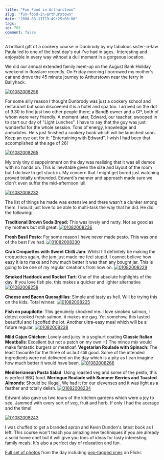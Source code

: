 ```yaml
---
title: "Fun Food in Arthurstown"
slug: "fun-food-in-arthurstown"
date: "2008-08-11T19:49:25+00:00"
tags:
id: 708
comment: false
---
```


A brilliant gift of a cookery course in Dunbrody by my fabulous sister-in-law Paula led to one of the best day's out I've had in ages.  Interesting and enjoyable in every way without a dull moment in a gorgeous location.

We did our annual extended family meet-up on the August Bank Holiday weekend in Rosslare recently. On Friday morning I borrowed my mother's car and drove the 45 minute journey to Arthurstown near the ferry in Ballyhack.

[![01082008256](http://farm4.static.flickr.com/3070/2752376585_122ab01dc7.jpg)](http://www.flickr.com/photos/bandon1/2752376585/ "01082008256 by bandon1, on Flickr")

For some silly reason I thought Dunbrody was just a cookery school and restaurant but soon discovered it is a hotel and spa too. I arrived on the dot of 9.30 to find just two other people there; a BandB owner and a GP, both of whom were very friendly. A moment later, Edward, our teacher, swooped in to start our day of "Light Lunches". I have to say that the guy was just wonderful for the whole session. Tons of energy, knowledge and anecdotes. He's just finished a cookery book which will be launched soon. Keep an eye out for it: "Entertaining with Edward". I wish I had been that accomplished at the age of 26!

[![01082008265](http://farm4.static.flickr.com/3100/2752380947_66c8c54400.jpg)](http://www.flickr.com/photos/bandon1/2752380947/ "01082008265 by bandon1, on Flickr")

My only tiny disappointment on the day was realising that it was all demos with no hands on. This is inevitable given the size and layout of the room but I do love to get stuck in. My concern that I might get bored just watching proved totally unfounded. Edward's manner and approach made sure we didn't even suffer the mid-afternoon lull.

[![01082008232](http://farm4.static.flickr.com/3166/2752364157_69c0f20cfd.jpg)](http://www.flickr.com/photos/bandon1/2752364157/ "01082008232 by bandon1, on Flickr")

The list of things he made was extensive and there wasn't a clunker among them. I would just love to be able to multi-task the way that he did. He did the following:

**Traditional Brown Soda Bread:** This was lovely and nutty. Not as good as my mothers but still great.
[![01082008236](http://farm4.static.flickr.com/3079/2752365329_c517e12287.jpg)](http://www.flickr.com/photos/bandon1/2752365329/ "01082008236 by bandon1, on Flickr")

**Fresh Basil Pesto**: For some reason I have never made pesto. This was one of the best I've had.
[![01082008230](http://farm4.static.flickr.com/3075/2753197414_cba1f04bdb.jpg)](http://www.flickr.com/photos/bandon1/2753197414/ "01082008230 by bandon1, on Flickr")

**Crab Croquettes with Sweet Chilli Jam**: Whilst I'll definitely be making the croquettes again, the jam just made me feel stupid. I cannot believe how easy it is to make and how much better it was than any bought jar. This is going to be one of my regular creations from now on.
[![01082008229](http://farm4.static.flickr.com/3078/2753197044_0a631891db.jpg)](http://www.flickr.com/photos/bandon1/2753197044/ "01082008229 by bandon1, on Flickr")

**Smoked Haddock and Rocket Tart**: One of the absolute highlights of the day. If you love fish pie, this makes a quicker and lighter alternative
[![01082008258](http://farm4.static.flickr.com/3100/2752377309_0927e7c3e1.jpg)](http://www.flickr.com/photos/bandon1/2752377309/ "01082008258 by bandon1, on Flickr")

**Cheese and Bacon Quesadillas**: Simple and tasty as hell. Will be trying this on the kids. Total winner.
[![01082008235](http://farm4.static.flickr.com/3039/2753199112_d585920fa1.jpg)](http://www.flickr.com/photos/bandon1/2753199112/ "01082008235 by bandon1, on Flickr")

**Fish en paupilotte**: This genuinely shocked me. I love smoked salmon, I detest cooked fresh salmon, it makes me gag. Yet somehow, this tasted beautiful and I scoffed the lot. Another ultra-easy meal which will be a future regular.
[![01082008238](http://farm4.static.flickr.com/3074/2752365969_6d2f839976.jpg)](http://www.flickr.com/photos/bandon1/2752365969/ "01082008238 by bandon1, on Flickr")

**Mild Cajun Chicken**: Lovely and juicy in a yoghurt coating
**Classic Italian Meatballs**: Excellent but not a patch on my own :-) The mince mix would make fantastic burgers or meatloaf.
**Vegetarian Roulade with Spinach**: The least favourite for the three of us but still good. Some of the intended ingredients were not delivered on the day which is a pity as I can imagine how much better it would have been.
[![01082008266](http://farm4.static.flickr.com/3189/2753215368_4393a02ffd.jpg)](http://www.flickr.com/photos/bandon1/2753215368/ "01082008266 by bandon1, on Flickr")

**Mediterranean Pasta Salad**: Using roasted veg and some of the pesto, this is perfect BBQ food.
**Meringue Roulade with Summer Berries and Toasted Almonds**: Should be illegal. We had it for our elevenses and it was light as a feather and totally delish.
[![01082008234](http://farm4.static.flickr.com/3284/2753198712_329d00b9bd.jpg)](http://www.flickr.com/photos/bandon1/2753198712/ "01082008234 by bandon1, on Flickr")

Edward also gave us two tours of the kitchen gardens which were a joy to see. Jammed with every sort of veg, fruit and herb. If only I had the acerage and the time!

[![01082008243](http://farm4.static.flickr.com/3236/2753203008_b729347d7e.jpg)](http://www.flickr.com/photos/bandon1/2753203008/ "01082008243 by bandon1, on Flickr")

I was chuffed to get a branded apron and Kevin Dundon's latest book as I left. This course won't teach you amazing new techniques if you are already a solid home chef but it will give you tons of ideas for tasty interesting family meals. It's also a perfect day of relaxation and fun.

[Full set of photos](http://flickr.com/photos/bandon1/sets/72157606664183686/) from the day including [geo-tagged ones](http://flickr.com/photos/bandon1/2752380947/map/?view=everyones) on Flickr.
